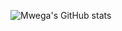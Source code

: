 ![Mwega's GitHub stats](https://github-readme-stats.vercel.app/api?username=CodeDroid999&hide=contribs,prs&count_private=true)
